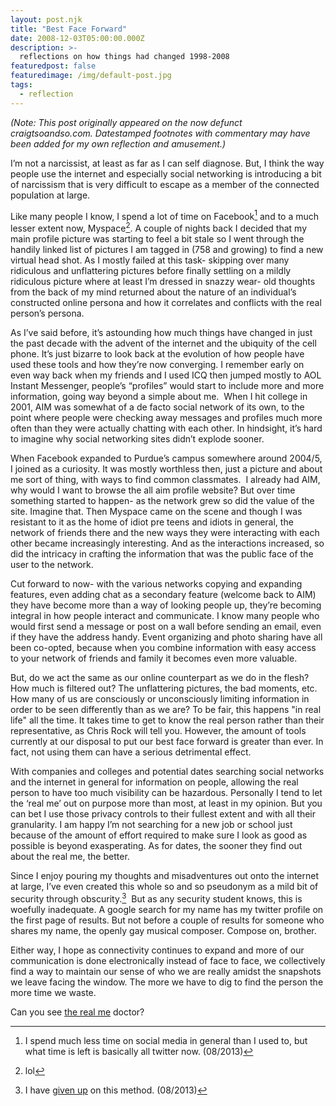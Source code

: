 ```yaml
---
layout: post.njk
title: "Best Face Forward"
date: 2008-12-03T05:00:00.000Z
description: >-
  reflections on how things had changed 1998-2008
featuredpost: false
featuredimage: /img/default-post.jpg
tags:
  - reflection
---
```


_(Note: This post originally appeared on the now defunct craigtsoandso.com. Datestamped footnotes with commentary may have been added for my own reflection and amusement.)_

I’m not a narcissist, at least as far as I can self diagnose. But, I think the way people use the internet and especially social networking is introducing a bit of narcissism that is very difficult to escape as a member of the connected population at large.

Like many people I know, I spend a lot of time on Facebook[^1] and to a much lesser extent now, Myspace[^2]. A couple of nights back I decided that my main profile picture was starting to feel a bit stale so I went through the handily linked list of pictures I am tagged in (758 and growing) to find a new virtual head shot. As I mostly failed at this task- skipping over many ridiculous and unflattering pictures before finally settling on a mildly ridiculous picture where at least I’m dressed in snazzy wear- old thoughts from the back of my mind returned about the nature of an individual’s constructed online persona and how it correlates and conflicts with the real person’s persona.

[^1]: I spend much less time on social media in general than I used to, but what time is left is basically all twitter now. (08/2013)
[^2]: lol

As I’ve said before, it’s astounding how much things have changed in just the past decade with the advent of the internet and the ubiquity of the cell phone. It’s just bizarre to look back at the evolution of how people have used these tools and how they’re now converging. I remember early on even way back when my friends and I used ICQ then jumped mostly to AOL Instant Messenger, people’s “profiles” would start to include more and more information, going way beyond a simple about me.  When I hit college in 2001, AIM was somewhat of a de facto social network of its own, to the point where people were checking away messages and profiles much more often than they were actually chatting with each other. In hindsight, it’s hard to imagine why social networking sites didn’t explode sooner.

When Facebook expanded to Purdue’s campus somewhere around 2004/5, I joined as a curiosity. It was mostly worthless then, just a picture and about me sort of thing, with ways to find common classmates.  I already had AIM, why would I want to browse the all aim profile website? But over time something started to happen- as the network grew so did the value of the site. Imagine that. Then Myspace came on the scene and though I was resistant to it as the home of idiot pre teens and idiots in general, the network of friends there and the new ways they were interacting with each other became increasingly interesting. And as the interactions increased, so did the intricacy in crafting the information that was the public face of the user to the network.

Cut forward to now- with the various networks copying and expanding features, even adding chat as a secondary feature (welcome back to AIM) they have become more than a way of looking people up, they’re becoming integral in how people interact and communicate. I know many people who would first send a message or post on a wall before sending an email, even if they have the address handy. Event organizing and photo sharing have all been co-opted, because when you combine information with easy access to your network of friends and family it becomes even more valuable.

But, do we act the same as our online counterpart as we do in the flesh? How much is filtered out? The unflattering pictures, the bad moments, etc. How many of us are consciously or unconsciously limiting information in order to be seen differently than as we are? To be fair, this happens "in real life" all the time. It takes time to get to know the real person rather than their representative, as Chris Rock will tell you. However, the amount of tools currently at our disposal to put our best face forward is greater than ever. In fact, not using them can have a serious detrimental effect.

With companies and colleges and potential dates searching social networks and the internet in general for information on people, allowing the real person to have too much visibility can be hazardous. Personally I tend to let the ‘real me’ out on purpose more than most, at least in my opinion. But you can bet I use those privacy controls to their fullest extent and with all their granularity. I am happy I’m not searching for a new job or school just because of the amount of effort required to make sure I look as good as possible is beyond exasperating. As for dates, the sooner they find out about the real me, the better.

Since I enjoy pouring my thoughts and misadventures out onto the internet at large, I’ve even created this whole so and so pseudonym as a mild bit of security through obscurity.[^3]  But as any security student knows, this is woefully inadequate. A google search for my name has my twitter profile on the first page of results. But not before a couple of results for someone who shares my name, the openly gay musical composer. Compose on, brother.

[^3]: I have [given up](/2012/09/who-am-i-whats-my-name/) on this method. (08/2013)

Either way, I hope as connectivity continues to expand and more of our communication is done electronically instead of face to face, we collectively find a way to maintain our sense of who we are really amidst the snapshots we leave facing the window. The more we have to dig to find the person the more time we waste.

Can you see [the real me](http://www.youtube.com/watch?v=pohhMx9EdNc) doctor?
